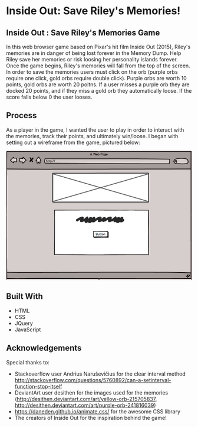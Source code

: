 # Inside Out: Save Riley's Memories!
## Inside Out : Save Riley's Memories Game

In this web browser game based on Pixar's hit film Inside Out (2015), Riley's memories are in danger of being lost forever in the Memory Dump. Help Riley save her memories or risk loosing her personality islands forever. Once the game begins, Riley's memories will fall from the top of the screen. In order to save the memories users must click on the orb (purple orbs require one click, gold orbs require double click). Purple orbs are worth 10 points, gold orbs are worth 20 poitns. If a user misses a purple orb they are docked 20 points, and if they miss a gold orb they automatically loose. If the score falls below 0 the user looses. 

## Process 

As a player in the game, I wanted the user to play in order to interact with the memories, track their points, and ultimately win/loose. I began with setting out a wireframe from the game, pictured below:

![welcome page wireframe](https://github.com/michellebrant/Project1/blob/master/welcome_wireframe.png)

## Built With
- HTML
- CSS
- JQuery
- JavaScript

## Acknowledgements
Special thanks to:
- Stackoverflow user Andrius Naruševičius for the clear interval method http://stackoverflow.com/questions/5760892/can-a-setinterval-function-stop-itself
- DeviantArt user desithen for the images used for the memories (http://desithen.deviantart.com/art/yellow-orb-215705837, http://desithen.deviantart.com/art/purple-orb-241816039)
- https://daneden.github.io/animate.css/ for the awesome CSS library 
- The creators of Inside Out for the inspiration behind the game!

